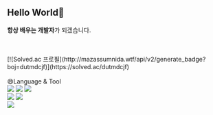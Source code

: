 <h2>Hello World👋</h2>
<strong>항상 배우는 개발자</strong>가 되겠습니다.
<ul>
</ul>
<br>
<br>
[![Solved.ac
프로필](http://mazassumnida.wtf/api/v2/generate_badge?boj=dutmdcjf)](https://solved.ac/dutmdcjf)
<br>
<br>
😄Language & Tool
<div>
<img src="https://img.shields.io/badge/Java-73C3D5?style=flat-square&logo=Java&logoColor=white"/></a> 
<img src="https://img.shields.io/badge/Spring-6DB33F?style=flat-square&logo=Spring&logoColor=white"/></a> 
<img src="https://img.shields.io/badge/Spring Boot-6DB33F?style=flat-square&logo=Spring Boot&logoColor=white"/></a><br>
<img src="https://img.shields.io/badge/MySQL-4479A1?style=flat-square&logo=MySQL&logoColor=white"/></a>
<img src="https://img.shields.io/badge/MariaDB-003545?style=flat-square&logo=MariaDB&logoColor=white"/></a><br>
<img src="https://img.shields.io/badge/Git-F05032?style=flat-square&logo=Git&logoColor=white"/></a>
</div>
<!--
**dong-minkim/dong-minkim** is a ✨ _special_ ✨ repository because its `README.md` (this file) appears on your GitHub profile.

Here are some ideas to get you started:

- 🔭 I’m currently working on ...
- 🌱 I’m currently learning ...
- 👯 I’m looking to collaborate on ...
- 🤔 I’m looking for help with ...
- 💬 Ask me about ...
- 📫 How to reach me: ...
- 😄 Pronouns: ...
- ⚡ Fun fact: ...
-->
